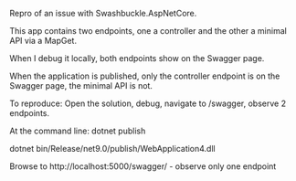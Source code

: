 Repro of an issue with Swashbuckle.AspNetCore.

This app contains two endpoints, one a controller and the other a minimal API via a MapGet.

When I debug it locally, both endpoints show on the Swagger page.

When the application is published, only the controller endpoint is on the Swagger page, the minimal API is not.

To reproduce: Open the solution, debug, navigate to /swagger, observe 2 endpoints.

At the command line:
dotnet publish

dotnet bin/Release/net9.0/publish/WebApplication4.dll

Browse to http://localhost:5000/swagger/ - observe only one endpoint
